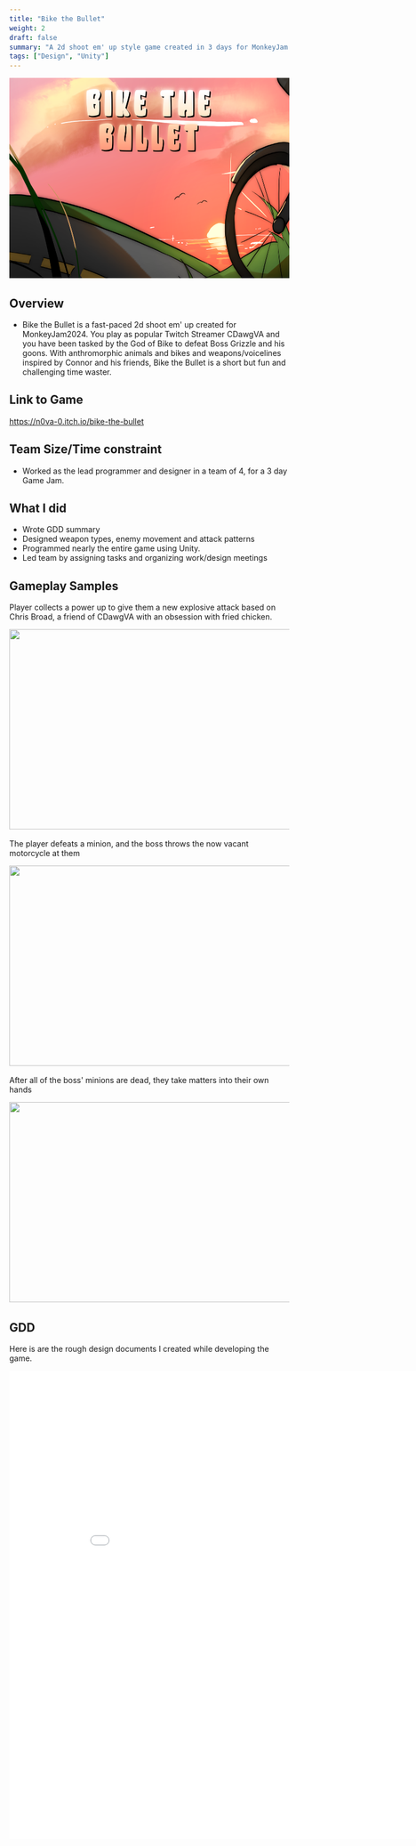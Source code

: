 ```yaml
---
title: "Bike the Bullet"
weight: 2
draft: false
summary: "A 2d shoot em' up style game created in 3 days for MonkeyJam 2024"
tags: ["Design", "Unity"]
---
```

<p><img src="btbmm.png" width="640" height = "360"></p>

## Overview
- Bike the Bullet is a fast-paced 2d shoot em' up created for MonkeyJam2024. You play as popular Twitch Streamer CDawgVA and you have been tasked by the God of Bike to defeat Boss Grizzle and his goons. With anthromorphic animals and bikes and weapons/voicelines inspired by Connor and his friends, Bike the Bullet is a short but fun and challenging time waster.

## Link to Game

https://n0va-0.itch.io/bike-the-bullet

## Team Size/Time constraint
- Worked as the lead programmer and designer in a team of 4, for a 3 day Game Jam.

## What I did
- Wrote GDD summary
- Designed weapon types, enemy movement and attack patterns
- Programmed nearly the entire game using Unity.
- Led team by assigning tasks and organizing work/design meetings

## Gameplay Samples

Player collects a power up to give them a new explosive attack based on Chris Broad, a friend of CDawgVA with an obsession with fried chicken.<p><img src="powerup.gif" width="640" height = "360"></p>


The player defeats a minion, and the boss throws the now vacant motorcycle at them
<p>
  <img src="motorcycle.gif" width="640" height = "360">
  
</p>

After all of the boss' minions are dead, they take matters into their own hands
<p><img src="screech.gif" width="640" height = "360"></p>

## GDD
Here is are the rough design documents I created while developing the game.

<embed src="Monkey Jam 2024 GDD - Google Docs.pdf" type="application/pdf" width="892" height="842"/>
